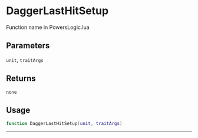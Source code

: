 # DaggerLastHitSetup
Function name in PowersLogic.lua
## Parameters
`unit`, `traitArgs`
## Returns
`none`
## Usage
```lua
function DaggerLastHitSetup(unit, traitArgs)
```
---
